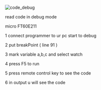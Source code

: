 ![code_debug](https://github.com/user-attachments/assets/306e87a4-8ccf-4502-aaa0-8bd58682bb63)


read code in debug mode


micro FT60E211


1 connect programmer to ur pc start to debug 

2 put breakPoint ( line 91 )

3 mark variable a,b,c and select watch

4 press F5 to run

5 press remote control key to see the code

6 in output u will see the code 
